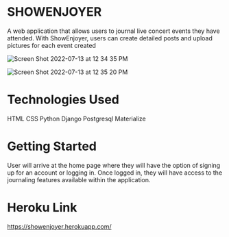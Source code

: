# SHOWENJOYER

A web application that allows users to journal live concert events they have attended. With ShowEnjoyer, users can create detailed posts and upload pictures for each event created


![Screen Shot 2022-07-13 at 12 34 35 PM](https://user-images.githubusercontent.com/104287541/178857767-ea46778a-442c-4657-82b0-f4f7134d8057.png)

![Screen Shot 2022-07-13 at 12 35 20 PM](https://user-images.githubusercontent.com/104287541/178857799-28ba2966-78c0-4459-b5b1-75166f3b0a53.png)


# Technologies Used

HTML
CSS
Python
Django
Postgresql
Materialize

# Getting Started

User will arrive at the home page where they will have the option of signing up for an account or logging in. Once logged in, they will have access to the journaling features available within the application.

# Heroku Link

https://showenjoyer.herokuapp.com/
